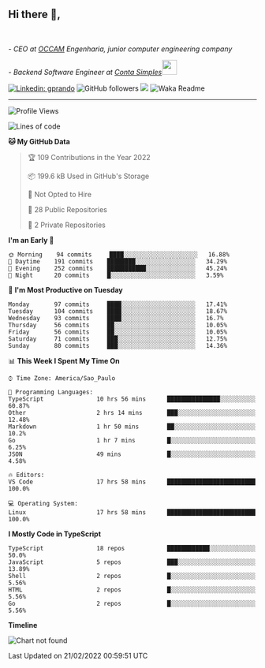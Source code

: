 <h2>Hi there  👋,</h2> </br>

<p><em>- CEO at <a href="https://occamengenharia.com/">OCCAM</a> Engenharia, junior computer engineering company
</em></p>

<p><em>- Backend Software Engineer at <a href="https://contasimples.com">Conta Simples</a><img src="https://media.giphy.com/media/WUlplcMpOCEmTGBtBW/giphy.gif" width="30"> 
</em></p>

[![Linkedin: gprando](https://img.shields.io/badge/-gprando-blue?style=flat-square&logo=Linkedin&logoColor=white&link=https://www.linkedin.com/in/gprando/)](https://www.linkedin.com/in/gprando)
![GitHub followers](https://img.shields.io/github/followers/gprando?label=Follow&style=social)
![](https://visitor-badge.glitch.me/badge?page_id=gprando.gprando)
![Waka Readme](https://github.com/gprando/gprando/workflows/Waka%20Readme/badge.svg)

---
<!--START_SECTION:waka-->
![Profile Views](http://img.shields.io/badge/Profile%20Views-0-blue)

![Lines of code](https://img.shields.io/badge/From%20Hello%20World%20I%27ve%20Written--4%20Million%20lines%20of%20code-blue)

**🐱 My GitHub Data** 

> 🏆 109 Contributions in the Year 2022
 > 
> 📦 199.6 kB Used in GitHub's Storage 
 > 
> 🚫 Not Opted to Hire
 > 
> 📜 28 Public Repositories 
 > 
> 🔑 2 Private Repositories  
 > 
**I'm an Early 🐤** 

```text
🌞 Morning    94 commits     ████░░░░░░░░░░░░░░░░░░░░░   16.88% 
🌆 Daytime    191 commits    ████████░░░░░░░░░░░░░░░░░   34.29% 
🌃 Evening    252 commits    ███████████░░░░░░░░░░░░░░   45.24% 
🌙 Night      20 commits     █░░░░░░░░░░░░░░░░░░░░░░░░   3.59%

```
📅 **I'm Most Productive on Tuesday** 

```text
Monday       97 commits     ████░░░░░░░░░░░░░░░░░░░░░   17.41% 
Tuesday      104 commits    ████░░░░░░░░░░░░░░░░░░░░░   18.67% 
Wednesday    93 commits     ████░░░░░░░░░░░░░░░░░░░░░   16.7% 
Thursday     56 commits     ██░░░░░░░░░░░░░░░░░░░░░░░   10.05% 
Friday       56 commits     ██░░░░░░░░░░░░░░░░░░░░░░░   10.05% 
Saturday     71 commits     ███░░░░░░░░░░░░░░░░░░░░░░   12.75% 
Sunday       80 commits     ███░░░░░░░░░░░░░░░░░░░░░░   14.36%

```


📊 **This Week I Spent My Time On** 

```text
⌚︎ Time Zone: America/Sao_Paulo

💬 Programming Languages: 
TypeScript               10 hrs 56 mins      ███████████████░░░░░░░░░░   60.87% 
Other                    2 hrs 14 mins       ███░░░░░░░░░░░░░░░░░░░░░░   12.48% 
Markdown                 1 hr 50 mins        ██░░░░░░░░░░░░░░░░░░░░░░░   10.2% 
Go                       1 hr 7 mins         █░░░░░░░░░░░░░░░░░░░░░░░░   6.25% 
JSON                     49 mins             █░░░░░░░░░░░░░░░░░░░░░░░░   4.58%

🔥 Editors: 
VS Code                  17 hrs 58 mins      █████████████████████████   100.0%

💻 Operating System: 
Linux                    17 hrs 58 mins      █████████████████████████   100.0%

```

**I Mostly Code in TypeScript** 

```text
TypeScript               18 repos            ████████████░░░░░░░░░░░░░   50.0% 
JavaScript               5 repos             ███░░░░░░░░░░░░░░░░░░░░░░   13.89% 
Shell                    2 repos             █░░░░░░░░░░░░░░░░░░░░░░░░   5.56% 
HTML                     2 repos             █░░░░░░░░░░░░░░░░░░░░░░░░   5.56% 
Go                       2 repos             █░░░░░░░░░░░░░░░░░░░░░░░░   5.56%

```


**Timeline**

![Chart not found](https://raw.githubusercontent.com/gprando/gprando/master/charts/bar_graph.png) 


 Last Updated on 21/02/2022 00:59:51 UTC
<!--END_SECTION:waka-->